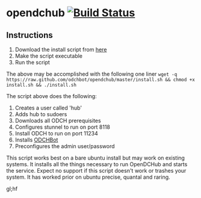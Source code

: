 opendchub [![Build Status](https://travis-ci.org/odchbot/opendchub.png?branch=master)](https://travis-ci.org/odchbot/opendchub)
=========

Instructions
------------

1. Download the install script from [here](https://raw.github.com/odchbot/opendchub/master/install.sh)
1. Make the script executable
1. Run the script

The above may be accomplished with the following one liner
````wget -q https://raw.github.com/odchbot/opendchub/master/install.sh && chmod +x install.sh && ./install.sh````

The script above does the following:
1. Creates a user called 'hub'
2. Adds hub to sudoers
3. Downloads all ODCH prerequisites
4. Configures stunnel to run on port 8118
5. Install ODCH to run on port 11234
6. Installs [ODCHBot](https://github.com/odchbot/odchbot)
7. Preconfigures the admin user/password

This script works best on a bare ubuntu install but may work on existing systems. It installs all the things necessary to run OpenDCHub and starts the service. Expect no support if this script doesn't work or trashes your system. It has worked prior on ubuntu precise, quantal and raring.

gl;hf
